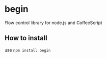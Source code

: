 # begin

Flow control library for node.js and CoffeeScript

## How to install

use `npm install begin`
